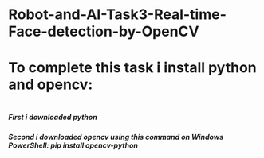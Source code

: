 # Robot-and-AI-Task3-Real-time-Face-detection-by-OpenCV<h1>To complete this task i  install python and opencv:<h1/>
<h5>First  i downloaded python<h5/><h5>Second i downloaded opencv using this command on Windows PowerShell: pip install opencv-python<h5/>
  


